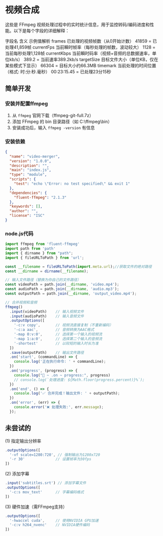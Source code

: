 # 视频合成

这些是 FFmpeg 视频处理过程中的实时统计信息，用于监控转码/编码进度和性能。以下是每个字段的详细解释：

字段名	含义	示例值解析
frames	已处理的视频帧数（从0开始计数）	41859 = 已处理41,859帧
currentFps	当前瞬时帧率（每秒处理的帧数，波动较大）	1128 = 当前每秒处理1,128帧
currentKbps	当前瞬时码率（视频+音频的总数据速率，单位kb/s）	389.2 = 当前速率389.2kb/s
targetSize	目标文件大小（单位KB，仅在某些模式下显示）	66304 = 目标大小约66.3MB
timemark	当前处理的时间位置（格式: 时:分:秒.毫秒）	00:23:15.45 = 已处理23分15秒

## 简单开发

### 安装并配置ffmpeg

1. 从 `ffmpeg` 官网下载（ffmpeg-git-full.7z）
2. 添加 FFmpeg 的 bin 目录路径（如 C:\ffmpeg\bin）
3. 安装成功后，输入 `ffmpeg -version` 有信息

### 安装依赖

```json
{
  "name": "video-merger",
  "version": "1.0.0",
  "description": "",
  "main": "index.js",
  "type": "module",
  "scripts": {
    "test": "echo \"Error: no test specified\" && exit 1"
  },
  "dependencies": {
    "fluent-ffmpeg": "2.1.3"
  },
  "keywords": [],
  "author": "",
  "license": "ISC"
}
```

### node.js代码

```js
import ffmpeg from 'fluent-ffmpeg'
import path from 'path'
import { dirname } from "path";
import { fileURLToPath } from 'url';

const __filename = fileURLToPath(import.meta.url);//获取文件的绝对路径
const __dirname = dirname(__filename);

// 输入文件路径（替换为你自己的文件路径）
const videoPath = path.join(__dirname, 'video.mp4');
const audioPath = path.join(__dirname, 'audio.mp3');
const outputPath = path.join(__dirname, 'output_video.mp4');

// 合并视频和音频
ffmpeg()
  .input(videoPath)    // 输入视频文件
  .input(audioPath)    // 输入音频文件
  .outputOptions([
    '-c:v copy',       // 视频流直接复制（不重新编码）
    '-c:a aac',        // 音频转换为AAC格式
    '-map 0:v:0',      // 选择第一个输入的视频流
    '-map 1:a:0',      // 选择第二个输入的音频流
    '-shortest'        // 以较短的输入时长为准
  ])
  .save(outputPath)    // 输出文件路径
  .on('start', (commandLine) => {
    console.log('正在执行命令: ' + commandLine);
  })
  .on('progress', (progress) => {
    console.log("🚀 ~ .on ~ progress:", progress)
    // console.log(`处理进度: ${Math.floor(progress.percent)}%`);
  })
  .on('end', () => {
    console.log('✅ 合并完成！输出文件: ' + outputPath);
  })
  .on('error', (err) => {
    console.error('❌ 处理失败:', err.message);
  });
```

## 未尝试的

(1) 指定输出分辨率

```js
.outputOptions([
  '-vf scale=1280:720', // 强制输出为1280x720
  '-r 30'              // 设置帧率为30fps
])
```

(2) 添加字幕

```js
.input('subtitles.srt') // 添加字幕文件
.outputOptions([
  '-c:s mov_text'      // 字幕编码格式
])
```

(3) 硬件加速（需FFmpeg支持）

```js
.outputOptions([
  '-hwaccel cuda',     // 使用NVIDIA GPU加速
  '-c:v h264_nvenc'    // NVIDIA硬件编码
])
```
